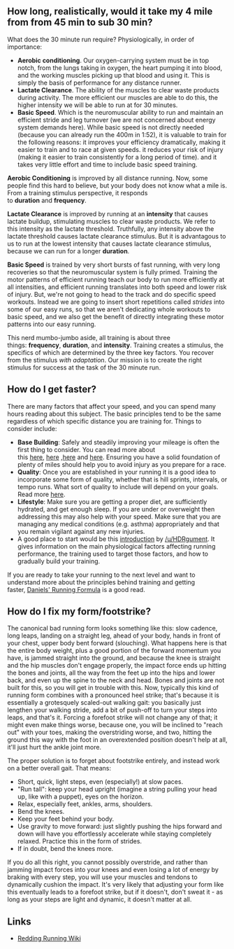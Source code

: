 ## How long, realistically, would it take my 4 mile from from 45 min to sub 30 min?

What does the 30 minute run require? Physiologically, in order of importance:

- **Aerobic conditioning**. Our oxygen-carrying system must be in top notch, from the lungs taking in oxygen, the heart pumping it into blood, and the working muscles picking up that blood and using it. This is simply the basis of performance for any distance runner.
- **Lactate Clearance**. The ability of the muscles to clear waste products during activity. The more efficient our muscles are able to do this, the higher intensity we will be able to run at for 30 minutes.
- **Basic Speed**. Which is the neuromuscular ability to run and maintain an efficient stride and leg turnover (we are not concerned about energy system demands here). While basic speed is not directly needed (because you can already run the 400m in 1:52), it is valuable to train for the following reasons: it improves your efficiency dramatically, making it easier to train and to race at given speeds. it reduces your risk of injury (making it easier to train consistently for a long period of time). and it takes very little effort and time to include basic speed training.

**Aerobic Conditioning** is improved by all distance running. Now, some people find this hard to believe, but your body does not know what a mile is. From a training stimulus perspective, it responds to **duration** and **frequency**.

**Lactate Clearance** is improved by running at an **intensity** that causes lactate buildup, stimulating muscles to clear waste products. We refer to this intensity as the lactate threshold. Truthfully, any intensity above the lactate threshold causes lactate clearance stimulus. But it is advantagous to us to run at the lowest intensity that causes lactate clearance stimulus, because we can run for a longer **duration**.

**Basic Speed** is trained by very short bursts of fast running, with very long recoveries so that the neuromuscular system is fully primed. Training the motor patterns of efficient running teach our body to run more efficiently at all intensities, and efficient running translates into both speed and lower risk of injury. But, we're not going to head to the track and do specific speed workouts. Instead we are going to insert short repetitions called *strides* into some of our easy runs, so that we aren't dedicating whole workouts to basic speed, and we also get the benefit of directly integrating these motor patterns into our easy running.

This nerd mumbo-jumbo aside, all training is about three things: **frequency**, **duration**, and **intensity**. Training creates a stimulus, the specifics of which are determined by the three key factors. You recover from the stimulus *with adaptation*. Our mission is to create the right stimulus for success at the task of the 30 minute run.

## How do I get faster?

There are many factors that affect your speed, and you can spend many hours reading about this subject. The basic principles tend to be the same regardless of which specific distance you are training for. Things to consider include:

- **Base Building**: Safely and steadily improving your mileage is often the first thing to consider. You can read more about this [here](http://beta.active.com/running/Articles/A-Runner-s-Guide-to-Base-Building.htm), [here](http://www.davidhays.net/running/buildingbase.html) ,[here](http://www.reddit.com/r/running/comments/2339jf/super_moronic_monday_your_weekly_stupid_question/cgt1b88) and [here](http://www.coolrunning.com/engine/2/2_1/107.shtml). Ensuring you have a solid foundation of plenty of miles should help you to avoid injury as you prepare for a race.
- **Quality**: Once you are established in your running it is a good idea to incorporate some form of quality, whether that is hill sprints, intervals, or tempo runs. What sort of quality to include will depend on your goals. Read more [here](http://www.reddit.com/r/running/wiki/faq#wiki_workouts_for_casual_and_elite_runners).
- **Lifestyle**: Make sure you are getting a proper diet, are sufficiently hydrated, and get enough sleep. If you are under or overweight then addressing this may also help with your speed. Make sure that you are managing any medical conditions (e.g. asthma) appropriately and that you remain vigilant against any new injuries.
- A good place to start would be this [introduction](http://www.reddit.com/r/running/comments/28tl60/how_long_realistically_would_it_take_my_4_mile/cieezxj) by [/u/HDRgument](https://www.reddit.com/u/HDRgument). It gives information on the main physiological factors affecting running performance, the training used to target those factors, and how to gradually build your training.

If you are ready to take your running to the next level and want to understand more about the principles behind training and getting faster, [Daniels' Running Formula](http://www.amazon.com/Daniels-Running-Formula-3rd-Edition-Jack/dp/1450431836) is a good read.

## How do I fix my form/footstrike?

The canonical bad running form looks something like this: slow cadence, long leaps, landing on a straight leg, ahead of your body, hands in front of your chest, upper body bent forward (slouching). What happens here is that the entire body weight, plus a good portion of the forward momentum you have, is jammed straight into the ground, and because the knee is straight and the hip muscles don't engage properly, the impact force ends up hitting the bones and joints, all the way from the feet up into the hips and lower back, and even up the spine to the neck and head. Bones and joints are not built for this, so you will get in trouble with this. Now, typically this kind of running form combines with a pronounced heel strike; that's because it is essentially a grotesquely scaled-out walking gait: you basically just lengthen your walking stride, add a bit of push-off to turn your steps into leaps, and that's it. Forcing a forefoot strike will not change any of that; it might even make things worse, because one, you will be inclined to "reach out" with your toes, making the overstriding worse, and two, hitting the ground this way with the foot in an overextended position doesn't help at all, it'll just hurt the ankle joint more.

The proper solution is to forget about footstrike entirely, and instead work on a better overall gait. That means:

- Short, quick, light steps, even (especially!) at slow paces.
- "Run tall": keep your head upright (imagine a string pulling your head up, like with a puppet), eyes on the horizon.
- Relax, especially feet, ankles, arms, shoulders.
- Bend the knees.
- Keep your feet behind your body.
- Use gravity to move forward: just slightly pushing the hips forward and down will have you effortlessly accelerate while staying completely relaxed. Practice this in the form of strides.
- If in doubt, bend the knees more.

If you do all this right, you cannot possibly overstride, and rather than jamming impact forces into your knees and even losing a lot of energy by braking with every step, you will use your muscles and tendons to dynamically cushion the impact. It's very likely that adjusting your form like this eventually leads to a forefoot strike, but if it doesn't, don't sweat it - as long as your steps are light and dynamic, it doesn't matter at all.


## Links
* [Redding Running Wiki](https://www.reddit.com/r/running/wiki/faq#wiki_threads)